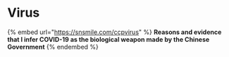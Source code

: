 # Virus

{% embed url="https://snsmile.com/ccpvirus" %}
**Reasons and evidence that I infer COVID-19 as the biological weapon made by the Chinese Government**
{% endembed %}
